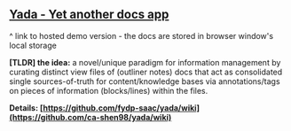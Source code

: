 ## [Yada - Yet another docs app](https://fydp-saac.github.io/yada)
^ link to hosted demo version - the docs are stored in browser window's local storage

**\[TLDR\] the idea:** a novel/unique paradigm for information management by curating distinct view files of (outliner
notes) docs that act as consolidated single sources-of-truth for content/knowledge bases via annotations/tags on pieces
of information (blocks/lines) within the files.

**Details: [https://github.com/fydp-saac/yada/wiki](https://github.com/ca-shen98/yada/wiki)**
